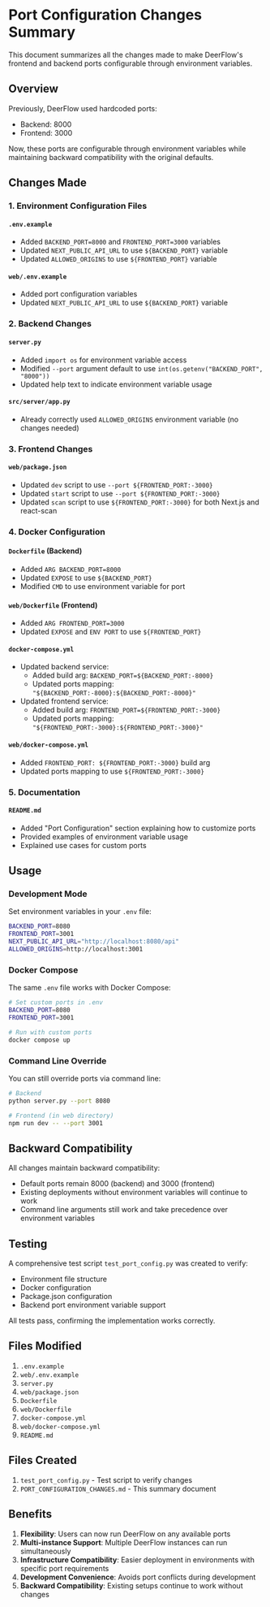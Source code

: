 # Port Configuration Changes Summary

This document summarizes all the changes made to make DeerFlow's frontend and backend ports configurable through environment variables.

## Overview

Previously, DeerFlow used hardcoded ports:
- Backend: 8000
- Frontend: 3000

Now, these ports are configurable through environment variables while maintaining backward compatibility with the original defaults.

## Changes Made

### 1. Environment Configuration Files

#### `.env.example`
- Added `BACKEND_PORT=8000` and `FRONTEND_PORT=3000` variables
- Updated `NEXT_PUBLIC_API_URL` to use `${BACKEND_PORT}` variable
- Updated `ALLOWED_ORIGINS` to use `${FRONTEND_PORT}` variable

#### `web/.env.example`
- Added port configuration variables
- Updated `NEXT_PUBLIC_API_URL` to use `${BACKEND_PORT}` variable

### 2. Backend Changes

#### `server.py`
- Added `import os` for environment variable access
- Modified `--port` argument default to use `int(os.getenv("BACKEND_PORT", "8000"))`
- Updated help text to indicate environment variable usage

#### `src/server/app.py`
- Already correctly used `ALLOWED_ORIGINS` environment variable (no changes needed)

### 3. Frontend Changes

#### `web/package.json`
- Updated `dev` script to use `--port ${FRONTEND_PORT:-3000}`
- Updated `start` script to use `--port ${FRONTEND_PORT:-3000}`
- Updated `scan` script to use `${FRONTEND_PORT:-3000}` for both Next.js and react-scan

### 4. Docker Configuration

#### `Dockerfile` (Backend)
- Added `ARG BACKEND_PORT=8000`
- Updated `EXPOSE` to use `${BACKEND_PORT}`
- Modified `CMD` to use environment variable for port

#### `web/Dockerfile` (Frontend)
- Added `ARG FRONTEND_PORT=3000`
- Updated `EXPOSE` and `ENV PORT` to use `${FRONTEND_PORT}`

#### `docker-compose.yml`
- Updated backend service:
  - Added build arg: `BACKEND_PORT=${BACKEND_PORT:-8000}`
  - Updated ports mapping: `"${BACKEND_PORT:-8000}:${BACKEND_PORT:-8000}"`
- Updated frontend service:
  - Added build arg: `FRONTEND_PORT=${FRONTEND_PORT:-3000}`
  - Updated ports mapping: `"${FRONTEND_PORT:-3000}:${FRONTEND_PORT:-3000}"`

#### `web/docker-compose.yml`
- Added `FRONTEND_PORT: ${FRONTEND_PORT:-3000}` build arg
- Updated ports mapping to use `${FRONTEND_PORT:-3000}`

### 5. Documentation

#### `README.md`
- Added "Port Configuration" section explaining how to customize ports
- Provided examples of environment variable usage
- Explained use cases for custom ports

## Usage

### Development Mode

Set environment variables in your `.env` file:

```bash
BACKEND_PORT=8080
FRONTEND_PORT=3001
NEXT_PUBLIC_API_URL="http://localhost:8080/api"
ALLOWED_ORIGINS=http://localhost:3001
```

### Docker Compose

The same `.env` file works with Docker Compose:

```bash
# Set custom ports in .env
BACKEND_PORT=8080
FRONTEND_PORT=3001

# Run with custom ports
docker compose up
```

### Command Line Override

You can still override ports via command line:

```bash
# Backend
python server.py --port 8080

# Frontend (in web directory)
npm run dev -- --port 3001
```

## Backward Compatibility

All changes maintain backward compatibility:
- Default ports remain 8000 (backend) and 3000 (frontend)
- Existing deployments without environment variables will continue to work
- Command line arguments still work and take precedence over environment variables

## Testing

A comprehensive test script `test_port_config.py` was created to verify:
- Environment file structure
- Docker configuration
- Package.json configuration
- Backend port environment variable support

All tests pass, confirming the implementation works correctly.

## Files Modified

1. `.env.example`
2. `web/.env.example`
3. `server.py`
4. `web/package.json`
5. `Dockerfile`
6. `web/Dockerfile`
7. `docker-compose.yml`
8. `web/docker-compose.yml`
9. `README.md`

## Files Created

1. `test_port_config.py` - Test script to verify changes
2. `PORT_CONFIGURATION_CHANGES.md` - This summary document

## Benefits

1. **Flexibility**: Users can now run DeerFlow on any available ports
2. **Multi-instance Support**: Multiple DeerFlow instances can run simultaneously
3. **Infrastructure Compatibility**: Easier deployment in environments with specific port requirements
4. **Development Convenience**: Avoids port conflicts during development
5. **Backward Compatibility**: Existing setups continue to work without changes